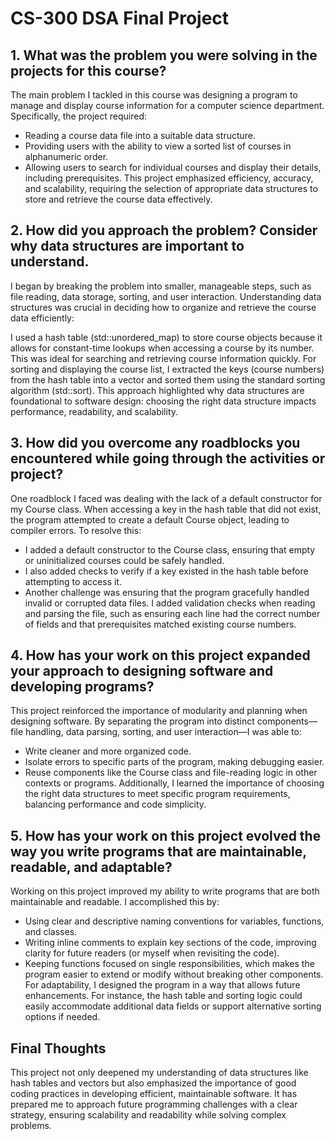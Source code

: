 # CS-300 DSA Final Project
## 1. What was the problem you were solving in the projects for this course?
The main problem I tackled in this course was designing a program to manage and display course information for a computer science department. Specifically, the project required:
- Reading a course data file into a suitable data structure.
- Providing users with the ability to view a sorted list of courses in alphanumeric order.
- Allowing users to search for individual courses and display their details, including prerequisites.
This project emphasized efficiency, accuracy, and scalability, requiring the selection of appropriate data structures to store and retrieve the course data effectively.

## 2. How did you approach the problem? Consider why data structures are important to understand.
I began by breaking the problem into smaller, manageable steps, such as file reading, data storage, sorting, and user interaction. Understanding data structures was crucial in deciding how to organize and retrieve the course data efficiently:

I used a hash table (std::unordered_map) to store course objects because it allows for constant-time lookups when accessing a course by its number. This was ideal for searching and retrieving course information quickly.
For sorting and displaying the course list, I extracted the keys (course numbers) from the hash table into a vector and sorted them using the standard sorting algorithm (std::sort).
This approach highlighted why data structures are foundational to software design: choosing the right data structure impacts performance, readability, and scalability.

## 3. How did you overcome any roadblocks you encountered while going through the activities or project?
One roadblock I faced was dealing with the lack of a default constructor for my Course class. When accessing a key in the hash table that did not exist, the program attempted to create a default Course object, leading to compiler errors. To resolve this:

- I added a default constructor to the Course class, ensuring that empty or uninitialized courses could be safely handled.
- I also added checks to verify if a key existed in the hash table before attempting to access it.
- Another challenge was ensuring that the program gracefully handled invalid or corrupted data files. I added validation checks when reading and parsing the file, such as ensuring each line had the correct number of fields and that prerequisites matched existing course numbers.

## 4. How has your work on this project expanded your approach to designing software and developing programs?
This project reinforced the importance of modularity and planning when designing software. By separating the program into distinct components—file handling, data parsing, sorting, and user interaction—I was able to:

- Write cleaner and more organized code.
- Isolate errors to specific parts of the program, making debugging easier.
- Reuse components like the Course class and file-reading logic in other contexts or programs.
Additionally, I learned the importance of choosing the right data structures to meet specific program requirements, balancing performance and code simplicity.

## 5. How has your work on this project evolved the way you write programs that are maintainable, readable, and adaptable?
Working on this project improved my ability to write programs that are both maintainable and readable. I accomplished this by:

- Using clear and descriptive naming conventions for variables, functions, and classes.
- Writing inline comments to explain key sections of the code, improving clarity for future readers (or myself when revisiting the code).
- Keeping functions focused on single responsibilities, which makes the program easier to extend or modify without breaking other components.
For adaptability, I designed the program in a way that allows future enhancements. For instance, the hash table and sorting logic could easily accommodate additional data fields or support alternative sorting options if needed.

## Final Thoughts
This project not only deepened my understanding of data structures like hash tables and vectors but also emphasized the importance of good coding practices in developing efficient, maintainable software. It has prepared me to approach future programming challenges with a clear strategy, ensuring scalability and readability while solving complex problems.

